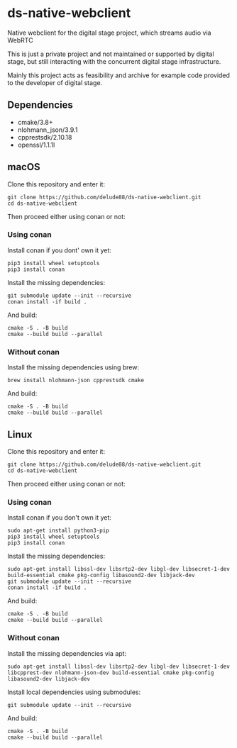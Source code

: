 # ds-native-webclient

Native webclient for the digital stage project, which streams audio via WebRTC

This is just a private project and not maintained or supported by digital stage, but still interacting with the
concurrent digital stage infrastructure.

Mainly this project acts as feasibility and archive for example code provided to the developer of digital stage.

## Dependencies

- cmake/3.8+
- nlohmann_json/3.9.1
- cpprestsdk/2.10.18
- openssl/1.1.1l

## macOS

Clone this repository and enter it:

```shell
git clone https://github.com/delude88/ds-native-webclient.git
cd ds-native-webclient
```

Then proceed either using conan or not:

### Using conan

Install conan if you dont' own it yet:

```shell
pip3 install wheel setuptools
pip3 install conan
  ```

Install the missing dependencies:

```shell
git submodule update --init --recursive
conan install -if build .
```

And build:

```shell
cmake -S . -B build
cmake --build build --parallel
```

### Without conan

Install the missing dependencies using brew:

```shell
brew install nlohmann-json cpprestsdk cmake
```

And build:

```shell
cmake -S . -B build
cmake --build build --parallel
```

## Linux

Clone this repository and enter it:

```shell
git clone https://github.com/delude88/ds-native-webclient.git
cd ds-native-webclient
```

Then proceed either using conan or not:

### Using conan

Install conan if you don't own it yet:

```shell
sudo apt-get install python3-pip
pip3 install wheel setuptools
pip3 install conan
  ```

Install the missing dependencies:

```shell
sudo apt-get install libssl-dev libsrtp2-dev libgl-dev libsecret-1-dev build-essential cmake pkg-config libasound2-dev libjack-dev
git submodule update --init --recursive
conan install -if build .
```

And build:

```shell
cmake -S . -B build
cmake --build build --parallel
```

### Without conan

Install the missing dependencies via apt:

```shell
sudo apt-get install libssl-dev libsrtp2-dev libgl-dev libsecret-1-dev libcpprest-dev nlohmann-json-dev build-essential cmake pkg-config libasound2-dev libjack-dev
```

Install local dependencies using submodules:

```shell
git submodule update --init --recursive
```

And build:

```shell
cmake -S . -B build
cmake --build build --parallel
```
